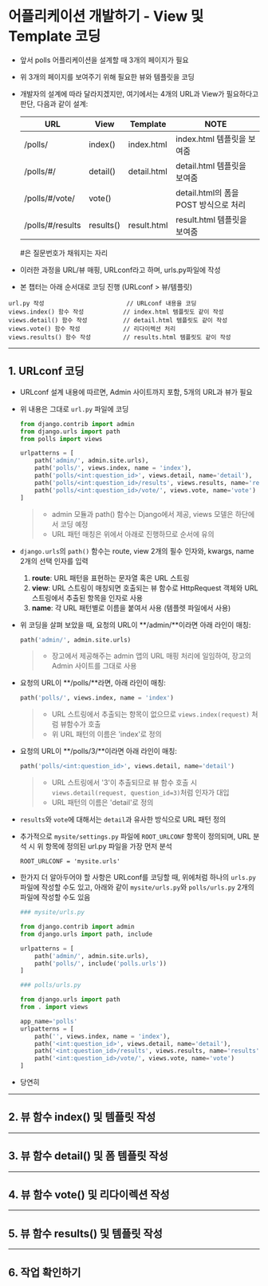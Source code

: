 # 어플리케이션 개발하기 - View 및 Template 코딩

- 앞서 polls 어플리케이션을 설계할 때 3개의 페이지가 필요

- 위 3개의 페이지를 보여주기 위해 필요한 뷰와 템플릿을 코딩

- 개발자의 설계에 따라 달라지겠지만, 여기에서는 4개의 URL과 View가 필요하다고 판단, 다음과 같이 설계:

  | URL              | View      | Template    | NOTE                                  |
  | ---------------- | --------- | ----------- | ------------------------------------- |
  | /polls/          | index()   | index.html  | index.html 템플릿을 보여줌            |
  | /polls/#/        | detail()  | detail.html | detail.html 템플릿을 보여줌           |
  | /polls/#/vote/   | vote()    |             | detail.html의 폼을 POST 방식으로 처리 |
  | /polls/#/results | results() | result.html | result.html 템플릿을 보여줌           |

  #은 질문번호가 채워지는 자리

- 이러한 과정을 URL/뷰 매핑, URLconf라고 하며, urls.py파일에 작성
- 본 챕터는 아래 순서대로 코딩 진행 (URLconf > 뷰/템플릿)

```
url.py 작성                       // URLconf 내용을 코딩
views.index() 함수 작성           // index.html 템플릿도 같이 작성
views.detail() 함수 작성          // detail.html 템플릿도 같이 작성
views.vote() 함수 작성            // 리다이렉션 처리
views.results() 함수 작성         // results.html 템플릿도 같이 작성
```

___

## 1. URLconf 코딩

- URLconf 설계 내용에 따르면, Admin 사이트까지 포함, 5개의 URL과 뷰가 필요

- 위 내용은 그대로 `url.py` 파일에 코딩

  ```python
  from django.contrib import admin
  from django.urls import path
  from polls import views
  
  urlpatterns = [
      path('admin/', admin.site.urls),
      path('polls/', views.index, name = 'index'),
      path('polls/<int:question_id>', views.detail, name='detail'),
      path('polls/<int:question_id>/results', views.results, name='results'),
      path('polls/<int:question_id>/vote/', views.vote, name='vote')
  ]
  ```

  > - admin 모듈과 path() 함수는 Django에서 제공, views 모델은 하단에서 코딩 예정
  > - URL 패턴 매칭은 위에서 아래로 진행하므로 순서에 유의

- `django.urls`의 `path()` 함수는 route, view 2개의 필수 인자와, kwargs, name 2개의 선택 인자를 입력

  1. **route**: URL 패턴을 표현하는 문자열 혹은 URL 스트링
  2. **view**: URL 스트링이 매칭되면 호출되는 뷰 함수로 HttpRequest 객체와 URL 스트링에서 추출된 항목을 인자로 사용
  3. **name**: 각 URL 패턴별로 이름을 붙여서 사용 (템플렛 파일에서 사용)

- 위 코딩을 살펴 보았을 때, 요청의 URL이 **/admin/**이라면 아래 라인이 매칭:

  ```python
  path('admin/', admin.site.urls)
  ```

  > - 장고에서 제공해주는 admin 앱의 URL 매핑 처리에 일임하여, 장고의 Admin 사이트를 그대로 사용

- 요청의 URL이 **/polls/**라면, 아래 라인이 매칭:

  ```python
  path('polls/', views.index, name = 'index')
  ```

  > - URL 스트링에서 추출되는 항목이 없으므로 `views.index(request)` 처럼 뷰함수가 호출
  > - 위 URL 패턴의 이름은 'index'로 정의

- 요청의 URL이 **/polls/3/**이라면 아래 라인이 매칭:

  ```python
  path('polls/<int:question_id>', views.detail, name='detail')
  ```

  > - URL 스트링에서 '3'이 추출되므로 뷰 함수 호출 시  `views.detail(request, question_id=3)`처럼 인자가 대입
  > - URL 패턴의 이름은 'detail'로 정의

- `results`와 `vote`에 대해서는 `detail`과 유사한 방식으로 URL 패턴 정의

- 추가적으로 `mysite/settings.py` 파일에 `ROOT_URLCONF` 항목이 정의되며, URL 분석 시 위 항목에 정의된 url.py 파일을 가장 먼저 분석

  ```
  ROOT_URLCONF = 'mysite.urls'
  ```

- 한가지 더 알아두어야 할 사항은 URLconf를 코딩할 때, 위에처럼 하나의 `urls.py`파일에 작성할 수도 있고, 아래와 같이 `mysite/urls.py`와 `polls/urls.py` 2개의 파일에 작성할 수도 있음

  ```python
  ### mysite/urls.py
  
  from django.contrib import admin
  from django.urls import path, include
  
  urlpatterns = [
      path('admin/', admin.site.urls),
      path('polls/', include('polls.urls'))
  ]
  ```

  ```python
  ### polls/urls.py
  
  from django.urls import path
  from . import views
  
  app_name='polls'
  urlpatterns = [
      path('', views.index, name = 'index'),
      path('<int:question_id>', views.detail, name='detail'),
      path('<int:question_id>/results', views.results, name='results'),
      path('<int:question_id>/vote/', views.vote, name='vote')
  ]
  ```

- 당연히 

___

## 2. 뷰 함수 index() 및 템플릿 작성



___

## 3. 뷰 함수 detail() 및 폼 템플릿 작성



___

## 4. 뷰 함수 vote() 및 리다이렉션 작성



___

## 5. 뷰 함수 results() 및 템플릿 작성



___

## 6. 작업 확인하기





